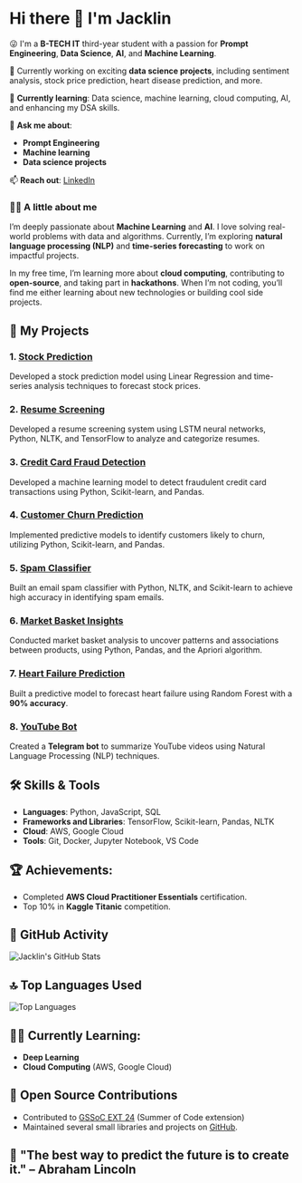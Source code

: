 # Hi there 👋 I'm Jacklin

😜 I'm a **B-TECH IT** third-year student with a passion for **Prompt Engineering**, **Data Science**, **AI**, and **Machine Learning**.

🔭 Currently working on exciting **data science projects**, including sentiment analysis, stock price prediction, heart disease prediction, and more.

🌱 **Currently learning**: Data science, machine learning, cloud computing, AI, and enhancing my DSA skills.

💬 **Ask me about**:
- **Prompt Engineering**
- **Machine learning**
- **Data science projects**

📫 **Reach out**: [LinkedIn](https://www.linkedin.com/in/jacklinsibiyal/)

### 🧑‍🎓 A little about me
I’m deeply passionate about **Machine Learning** and **AI**. I love solving real-world problems with data and algorithms. Currently, I’m exploring **natural language processing (NLP)** and **time-series forecasting** to work on impactful projects.

In my free time, I’m learning more about **cloud computing**, contributing to **open-source**, and taking part in **hackathons**. When I’m not coding, you’ll find me either learning about new technologies or building cool side projects.

## 🚀 My Projects

### 1. **[Stock Prediction](https://github.com/jacklinsibiyal/Stock_Prediction)**
Developed a stock prediction model using Linear Regression and time-series analysis techniques to forecast stock prices.

### 2. **[Resume Screening](https://github.com/jacklinsibiyal/ResumeScreening)**
Developed a resume screening system using LSTM neural networks, Python, NLTK, and TensorFlow to analyze and categorize resumes.

### 3. **[Credit Card Fraud Detection](https://github.com/jacklinsibiyal/My-Projects/blob/main/Credit_Card_Fraud_Detection.ipynb)**
Developed a machine learning model to detect fraudulent credit card transactions using Python, Scikit-learn, and Pandas.

### 4. **[Customer Churn Prediction](https://github.com/jacklinsibiyal/My-Projects/blob/main/Customer_Churn_Prediction.ipynb)**
Implemented predictive models to identify customers likely to churn, utilizing Python, Scikit-learn, and Pandas.

### 5. **[Spam Classifier](https://github.com/jacklinsibiyal/My-Projects/blob/main/spam-classifier.ipynb)**
Built an email spam classifier with Python, NLTK, and Scikit-learn to achieve high accuracy in identifying spam emails.

### 6. **[Market Basket Insights](https://github.com/jacklinsibiyal/Market-Basket-Insights)**
Conducted market basket analysis to uncover patterns and associations between products, using Python, Pandas, and the Apriori algorithm.

### 7. **[Heart Failure Prediction](https://github.com/jacklinsibiyal/heart_failure_prediction)**
Built a predictive model to forecast heart failure using Random Forest with a **90% accuracy**.

### 8. **[YouTube Bot](https://github.com/jacklinsibiyal/youtube_bot)**
Created a **Telegram bot** to summarize YouTube videos using Natural Language Processing (NLP) techniques.

## 🛠️ Skills & Tools
- **Languages**: Python, JavaScript, SQL
- **Frameworks and Libraries**: TensorFlow, Scikit-learn, Pandas, NLTK
- **Cloud**: AWS, Google Cloud
- **Tools**: Git, Docker, Jupyter Notebook, VS Code

## 🏆 Achievements:
- Completed **AWS Cloud Practitioner Essentials** certification.
- Top 10% in **Kaggle Titanic** competition.

## 📅 GitHub Activity

![Jacklin's GitHub Stats](https://github-readme-stats.vercel.app/api?username=jacklinsibiyal&show_icons=true&hide_title=true&count_private=true&hide=prs&theme=radical)

## 🔝 Top Languages Used

![Top Languages](https://github-readme-stats.vercel.app/api/top-langs/?username=jacklinsibiyal&langs_count=6&theme=radical)

## 🧑‍🎓 Currently Learning:
- **Deep Learning**
- **Cloud Computing** (AWS, Google Cloud)

## 🤝 Open Source Contributions
- Contributed to [GSSoC EXT 24](https://github.com/gsoc) (Summer of Code extension)
- Maintained several small libraries and projects on [GitHub](https://github.com/jacklinsibiyal).

## 💬 "The best way to predict the future is to create it." – **Abraham Lincoln**
